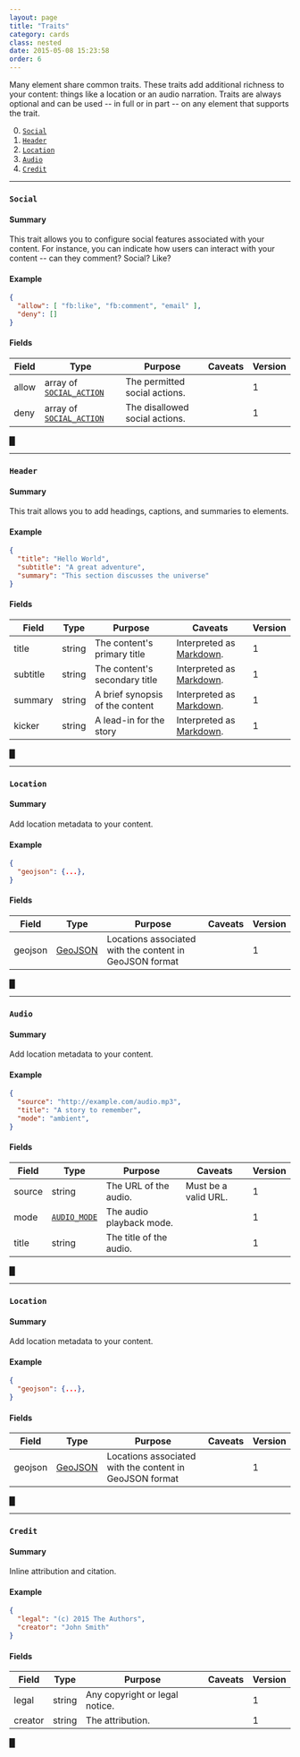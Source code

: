 ```yaml
---
layout: page
title: "Traits"
category: cards
class: nested
date: 2015-05-08 15:23:58
order: 6
---
```


Many element share common traits. These traits add additional richness to your content: things like a location or an audio narration. Traits are always optional and can be used -- in full or in part -- on any element that supports the trait.

<a name="toc"></a>

0. [`Social`](#social)
0. [`Header`](#header)
0. [`Location`](#location)
0. [`Audio`](#audio)
0. [`Credit`](#credit)

---

### <a name="social"></a> `Social`

#### Summary

This trait allows you to configure social features associated with your content. For instance, you can indicate how users can interact with your content -- can they comment? Social? Like?

#### Example

````json
{
  "allow": [ "fb:like", "fb:comment", "email" ],
  "deny": []
}
````

#### Fields

| Field | Type | Purpose | Caveats | Version |
| ----- | ---- | ------- | ------- | ------- |
| allow | array of [`SOCIAL_ACTION`](#/cards/values.html#social_action) | The permitted social actions. || 1 |
| deny | array of [`SOCIAL_ACTION`](#/cards/values.html#social_action) | The disallowed social actions. || 1 |

[&block;](#toc)

---

### <a name="header"></a> `Header`

#### Summary

This trait allows you to add headings, captions, and summaries to elements.

#### Example

````json
{
  "title": "Hello World",
  "subtitle": "A great adventure",
  "summary": "This section discusses the universe"
}
````

#### Fields

| Field | Type | Purpose | Caveats | Version |
| ----- | ---- | ------- | ------- | ------- |
| title | string | The content's primary title | Interpreted as [Markdown](#). | 1 |
| subtitle | string | The content's secondary title | Interpreted as [Markdown](#).| 1 |
| summary | string | A brief synopsis of the content | Interpreted as [Markdown](#).| 1 |
| kicker | string | A lead-in for the story | Interpreted as [Markdown](#).| 1 |

[&block;](#toc)

---

### <a name="location"></a> `Location`

#### Summary

Add location metadata to your content.

#### Example

````json
{
  "geojson": {...},
}
````

#### Fields

| Field | Type | Purpose | Caveats | Version |
| ----- | ---- | ------- | ------- | ------- |
| geojson | [GeoJSON](#) | Locations associated with the content in GeoJSON format || 1 |

[&block;](#toc)

---

### <a name="audio"></a> `Audio`

#### Summary

Add location metadata to your content.

#### Example

````json
{
  "source": "http://example.com/audio.mp3",
  "title": "A story to remember",
  "mode": "ambient",
}
````

#### Fields

| Field | Type | Purpose | Caveats | Version |
| ----- | ---- | ------- | ------- | ------- |
| source | string | The URL of the audio. | Must be a valid URL. | 1 |
| mode | [`AUDIO_MODE`](/cards/values.html#audio_mode) | The audio playback mode. || 1 |
| title | string | The title of the audio. || 1 |

[&block;](#toc)

---

### <a name="location"></a> `Location`

#### Summary

Add location metadata to your content.

#### Example

````json
{
  "geojson": {...},
}
````

#### Fields

| Field | Type | Purpose | Caveats | Version |
| ----- | ---- | ------- | ------- | ------- |
| geojson | [GeoJSON](#) | Locations associated with the content in GeoJSON format || 1 |

[&block;](#toc)

---

### <a name="credit"></a> `Credit`

#### Summary

Inline attribution and citation.

#### Example

````json
{
  "legal": "(c) 2015 The Authors",
  "creator": "John Smith"
}
````

#### Fields

| Field | Type | Purpose | Caveats | Version |
| ----- | ---- | ------- | ------- | ------- |
| legal | string | Any copyright or legal notice. || 1 |
| creator | string | The attribution. || 1 |

[&block;](#toc)
